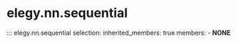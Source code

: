 
# elegy.nn.sequential

::: elegy.nn.sequential
    selection:
        inherited_members: true
        members:
            - __NONE__
        